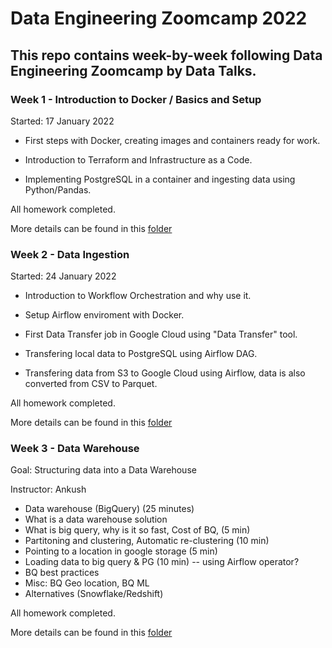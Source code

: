 # Data Engineering Zoomcamp 2022

## This repo contains week-by-week following Data Engineering Zoomcamp by Data Talks. 

### Week 1 - Introduction to Docker / Basics and Setup

Started: 17 January 2022

* First steps with Docker, creating images and containers ready for work. 

* Introduction to Terraform and Infrastructure as a Code. 

* Implementing PostgreSQL in a container and ingesting data using Python/Pandas.

All homework completed. 

More details can be found in this [folder](/de-zoomcamp-week-1-basics-n-setup)

### Week 2 - Data Ingestion

Started: 24 January 2022

* Introduction to Workflow Orchestration and why use it.

* Setup Airflow enviroment with Docker.

* First Data Transfer job in Google Cloud using "Data Transfer" tool. 

* Transfering local data to PostgreSQL using Airflow DAG. 

* Transfering data from S3 to Google Cloud using Airflow, data is also converted from CSV to Parquet.  

All homework completed.

More details can be found in this [folder](/de-zoomcamp-week-2-data-ingestion) 

### Week 3 - Data Warehouse

Goal: Structuring data into a Data Warehouse

Instructor: Ankush

* Data warehouse (BigQuery) (25 minutes)
* What is a data warehouse solution
* What is big query, why is it so fast, Cost of BQ, (5 min)
* Partitoning and clustering, Automatic re-clustering (10 min)
* Pointing to a location in google storage (5 min)
* Loading data to big query & PG (10 min) -- using Airflow operator?
* BQ best practices
* Misc: BQ Geo location, BQ ML
* Alternatives (Snowflake/Redshift)

All homework completed.

More details can be found in this [folder](/de-zoomcamp-week-3-data-warehouse) 
